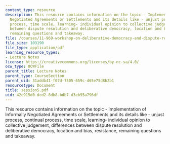 ```yaml
---
content_type: resource
description: This resource contains information on the topic - Implementation of Informally
  Negotiated Agreements or Settlements and its details like - unjust process, continual
  process, time scale, learning- individual opinion to collective judgement, differences
  between dispute resolution and deliberative democracy, location and bias, resistance,
  remaining questions and takeaway.
file: /courses/11-969-workshop-on-deliberative-democracy-and-dispute-resolution-summer-2005/42c915d0dcd28db8bdb7d3eb95a796df_session5.pdf
file_size: 103190
file_type: application/pdf
learning_resource_types:
- Lecture Notes
license: https://creativecommons.org/licenses/by-nc-sa/4.0/
ocw_type: OCWFile
parent_title: Lecture Notes
parent_type: CourseSection
parent_uid: 31addb41-f07d-7505-659c-d65e75d8b2b1
resourcetype: Document
title: session5.pdf
uid: 42c915d0-dcd2-8db8-bdb7-d3eb95a796df
---
```

This resource contains information on the topic - Implementation of Informally Negotiated Agreements or Settlements and its details like - unjust process, continual process, time scale, learning- individual opinion to collective judgement, differences between dispute resolution and deliberative democracy, location and bias, resistance, remaining questions and takeaway.